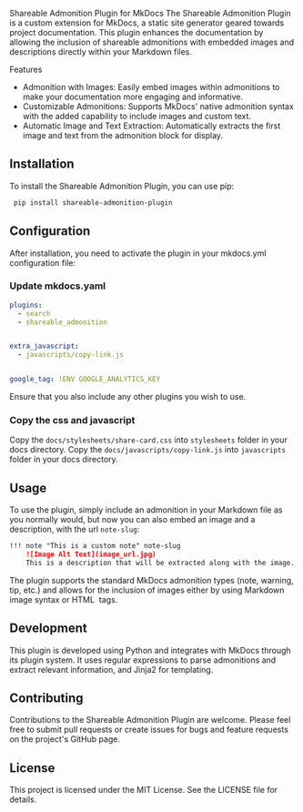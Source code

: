 Shareable Admonition Plugin for MkDocs
The Shareable Admonition Plugin is a custom extension for MkDocs, a static site generator geared towards project documentation. This plugin enhances the documentation by allowing the inclusion of shareable admonitions with embedded images and descriptions directly within your Markdown files.

Features
* Admonition with Images: Easily embed images within admonitions to make your documentation more engaging and informative.
* Customizable Admonitions: Supports MkDocs' native admonition syntax with the added capability to include images and custom text.
* Automatic Image and Text Extraction: Automatically extracts the first image and text from the admonition block for display.

## Installation

To install the Shareable Admonition Plugin, you can use pip:

```bash
 pip install shareable-admonition-plugin
```

## Configuration
After installation, you need to activate the plugin in your mkdocs.yml configuration file:

### Update mkdocs.yaml

```yaml
plugins:
  - search
  - shareable_admonition


extra_javascript:
  - javascripts/copy-link.js


google_tag: !ENV GOOGLE_ANALYTICS_KEY
```

Ensure that you also include any other plugins you wish to use.

### Copy the css and javascript 

Copy the `docs/stylesheets/share-card.css` into `stylesheets` folder in your docs directory.
Copy the `docs/javascripts/copy-link.js` into `javascripts` folder in your docs directory. 

## Usage
To use the plugin, simply include an admonition in your Markdown file as you normally would, but now you can also embed an image and a description, with the url `note-slug`:

```markdown
!!! note "This is a custom note" note-slug
    ![Image Alt Text](image_url.jpg)
    This is a description that will be extracted along with the image.
```

The plugin supports the standard MkDocs admonition types (note, warning, tip, etc.) and allows for the inclusion of images either by using Markdown image syntax or HTML <img> tags.

## Development
This plugin is developed using Python and integrates with MkDocs through its plugin system. It uses regular expressions to parse admonitions and extract relevant information, and Jinja2 for templating.

## Contributing
Contributions to the Shareable Admonition Plugin are welcome. Please feel free to submit pull requests or create issues for bugs and feature requests on the project's GitHub page.

## License
This project is licensed under the MIT License. See the LICENSE file for details.